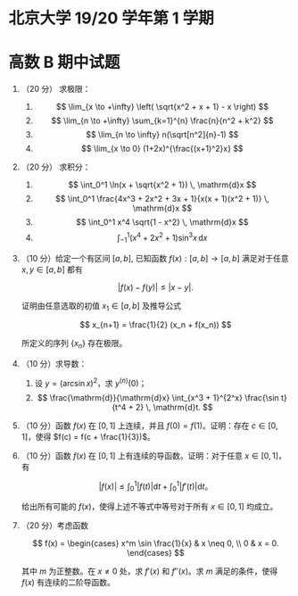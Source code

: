 # 北京大学 19/20 学年第 1 学期

# 高数 B 期中试题

1. （20 分） 求极限：
   1.   $$
        \lim_{x \to +\infty} \left( \sqrt{x^2 + x + 1} - x \right)
        $$
   2.   $$
        \lim_{n \to +\infty} \sum_{k=1}^{n} \frac{n}{n^2 + k^2}
        $$
   3.   $$
        \lim_{n \to \infty} n(\sqrt[n^2]{n}-1)
        $$
   4.   $$
        \lim_{x \to 0} (1+2x)^{\frac{(x+1)^2}x}
        $$

2. （20 分） 求积分：
   1.   $$
        \int_0^1 \ln(x + \sqrt{x^2 + 1}) \, \mathrm{d}x
        $$
   2.   $$
        \int_0^1 \frac{4x^3 + 2x^2 + 3x + 1}{x(x + 1)(x^2 + 1)} \, \mathrm{d}x
        $$
   3.   $$
        \int_0^1 x^4 \sqrt{1 - x^2} \, \mathrm{d}x
        $$
   4.   $$
        \int_{-1}^1 (x^4 + 2x^2 + 1) \sin^3 x \, \mathrm{d}x
        $$

3. （10 分）给定一个有区间 $[a, b]$, 已知函数 $f(x) : [a, b] \to [a, b]$ 满足对于任意 $x, y \in [a, b]$ 都有

    $$
    |f(x) - f(y)| \leq |x - y|.
    $$

    证明由任意选取的初值 $x_1 \in [a, b]$ 及推导公式 

    $$
    x_{n+1} = \frac{1}{2} (x_n + f(x_n))
    $$

    所定义的序列 $\{x_n\}$ 存在极限。

4. （10 分）求导数：

    1. 设 $y = (\arcsin x)^2$，求 $y^{(n)}(0)$；
    2.  $$
        \frac{\mathrm{d}}{\mathrm{d}x} \int_{x^3 + 1}^{2^x} \frac{\sin t}{t^4 + 2} \, \mathrm{d}t.
        $$

5. （10 分）函数 $f(x)$ 在 $[0,1]$ 上连续，并且 $f(0) = f(1)$。证明：存在 $c \in [0,1]$，使得 $f(c) = f(c + \frac{1}{3})$。

6. （10 分）函数 $f(x)$ 在 $[0,1]$ 上有连续的导函数。证明：对于任意 $x \in [0,1]$，有

    $$
    |f(x)| \leq \int_{0}^{1} |f(t)| \mathrm{d}t + \int_{0}^{1} |f'(t)| \mathrm{d}t。
    $$

    给出所有可能的 $f(x)$，使得上述不等式中等号对于所有 $x \in [0,1]$ 均成立。

7. （20 分）考虑函数

     $$
     f(x) = 
     \begin{cases} 
     x^m \sin \frac{1}{x} & x \neq 0, \\
     0 & x = 0.
     \end{cases}
     $$

     其中 $m$ 为正整数。在 $x \neq 0$ 处，求 $f'(x)$ 和 $f''(x)$。求 $m$ 满足的条件，使得 $f(x)$ 有连续的二阶导函数。
